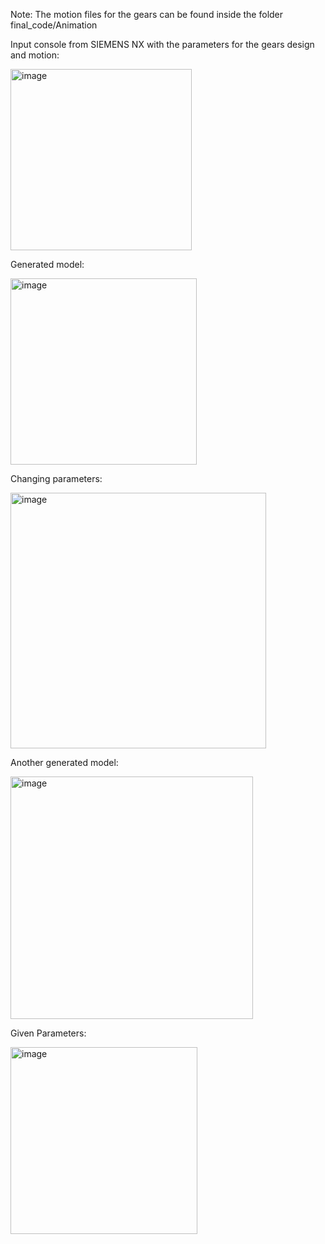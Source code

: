 Note: The motion files for the gears can be found inside the folder final_code/Animation

Input console from SIEMENS NX with the parameters for the gears design and motion:

<img width="290" alt="image" src="https://github.com/marcoame2001/KBE-Automation---Gears/assets/143449334/6f71227b-b4f5-443b-bbeb-d124c32e4327">

Generated model:

<img width="298" alt="image" src="https://github.com/marcoame2001/KBE-Automation---Gears/assets/143449334/69827698-c304-46f1-a6a8-43a679ad1b64">

Changing parameters:

<img width="409" alt="image" src="https://github.com/marcoame2001/KBE-Automation---Gears/assets/143449334/376e3adb-1430-4af6-806c-eef36b593b5d">

Another generated model:

<img width="388" alt="image" src="https://github.com/marcoame2001/KBE-Automation---Gears/assets/143449334/8d7747a6-74a7-4b1d-b71a-10ee0e4bb2b4">

Given Parameters:

<img width="299" alt="image" src="https://github.com/marcoame2001/KBE-Automation---Gears/assets/143449334/597bf8c7-4b94-47c3-b8ea-a9f17bbcbe0e">
